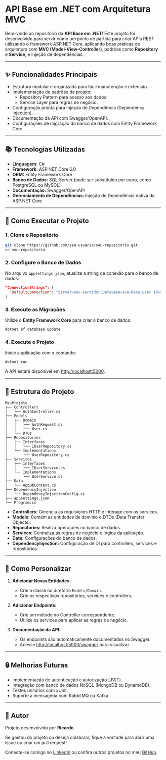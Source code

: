 # API Base em .NET com Arquitetura MVC

Bem-vindo ao repositório da **API Base em .NET**! Este projeto foi desenvolvido para servir como um ponto de partida para criar APIs REST utilizando o framework ASP.NET Core, aplicando boas práticas de arquitetura com **MVC (Model-View-Controller)**, padrões como **Repository** e **Service**, e injeção de dependências.

---

## ✨ **Funcionalidades Principais**

- Estrutura modular e organizada para fácil manutenção e extensão.
- Implementação de padrões de projeto:
  - Repository Pattern para acesso aos dados.
  - Service Layer para regras de negócio.
- Configuração pronta para Injeção de Dependência (Dependency Injection).
- Documentação da API com Swagger/OpenAPI.
- Configurações de migração do banco de dados com Entity Framework Core.

---

## 📚 **Tecnologias Utilizadas**

- **Linguagem:** C#
- **Framework:** ASP.NET Core 6.0
- **ORM:** Entity Framework Core
- **Banco de Dados:** SQL Server (pode ser substituído por outro, como PostgreSQL ou MySQL)
- **Documentação:** Swagger/OpenAPI
- **Gerenciamento de Dependências:** Injeção de Dependência nativa do ASP.NET Core

---

## 🚀 **Como Executar o Projeto**

### **1. Clone o Repositório**
```bash
git clone https://github.com/seu-usuario/seu-repositorio.git
cd seu-repositorio
```

### **2. Configure o Banco de Dados**
No arquivo `appsettings.json`, atualize a string de conexão para o banco de dados:
```json
"ConnectionStrings": {
  "DefaultConnection": "Server=seu-servidor;Database=sua-base;User Id=seu-usuario;Password=sua-senha;"
}
```

### **3. Execute as Migrações**
Utilize o **Entity Framework Core** para criar o banco de dados:
```bash
dotnet ef database update
```

### **4. Execute o Projeto**
Inicie a aplicação com o comando:
```bash
dotnet run
```
A API estará disponível em [http://localhost:5000](http://localhost:5000).

---

## 🔄 **Estrutura do Projeto**

```plaintext
MeuProjeto
├── Controllers
│   └── AuthController.cs
├── Models
│   ├── Domain
│   │   ├── AuthRequest.cs
│   │   └── User.cs
│   └── DTOs
├── Repositories
│   ├── Interfaces
│   │   └── IUserRepository.cs
│   └── Implementations
│       └── UserRepository.cs
├── Services
│   ├── Interfaces
│   │   └── IUserService.cs
│   └── Implementations
│       └── UserService.cs
├── Data
│   └── AppDbContext.cs
├── DependencyInjection
│   └── DependencyInjectionConfig.cs
├── appsettings.json
└── Program.cs
```

- **Controllers:** Gerencia as requisições HTTP e interage com os services.
- **Models:** Contém as entidades de domínio e DTOs (Data Transfer Objects).
- **Repositories:** Realiza operações no banco de dados.
- **Services:** Centraliza as regras de negócio e lógica da aplicação.
- **Data:** Configurações do banco de dados.
- **DependencyInjection:** Configuração de DI para controllers, services e repositórios.

---

## 🔧 **Como Personalizar**

1. **Adicionar Novas Entidades:**
   - Crie a classe no diretório `Models/Domain`.
   - Crie os respectivos repositórios, services e controllers.

2. **Adicionar Endpoints:**
   - Crie um método no Controller correspondente.
   - Utilize os services para aplicar as regras de negócio.

3. **Documentação da API:**
   - Os endpoints são automaticamente documentados no Swagger.
   - Acesse [http://localhost:5000/swagger](http://localhost:5000/swagger) para visualizar.

---

## 🔒 **Melhorias Futuras**

- Implementação de autenticação e autorização (JWT).
- Integração com banco de dados NoSQL (MongoDB ou DynamoDB).
- Testes unitários com xUnit.
- Suporte a mensageria com RabbitMQ ou Kafka.

---

## 👤 **Autor**

Projeto desenvolvido por **Ricardo**.

Se gostou do projeto ou deseja colaborar, fique à vontade para abrir uma issue ou criar um pull request!

Conecte-se comigo no [LinkedIn](https://www.linkedin.com/in/ricardo-oliveira-05038123a) ou confira outros projetos no meu [GitHub](https://github.com/ricardodamaceno).

